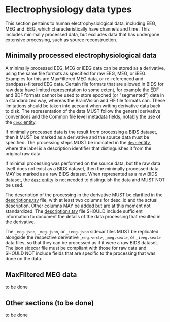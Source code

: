 # Electrophysiology data types

This section pertains to human electrophysiological data, including EEG, MEG and iEEG, which characteristically have channels and time.
This includes minimally processed data, but excludes data that has undergone extensive processing, such as source reconstruction.

## Minimally processed  electrophysiological data

A minimally processed EEG, MEG or iEEG data can be stored as a derivative, using the same file formats as specified for raw EEG, MEG, or iEEG.
Examples for this are MaxFiltered MEG data, or re-referenced and bandpass-filtered EEG data.
Certain file formats that are allowed in BIDS for raw data have limited representation to some extent,
for example the EDF and BDF formats cannot be used to store epoched (or "segmented") data in a standardized way,
whereas the BrainVision and FIF file formats can.
These limitations should be taken into account when writing derivative data back to disk.
The representation of the data MUST follow the general derivative conventions and the Common file level metadata fields,
notably the use of the [`desc` entity](../appendices/entities.md#desc).

If minimally processed data is the result from processing a BIDS dataset, then it MUST be marked as a derivative and the source data must be specified.
The processing steps MUST be indicated in the [`desc` entity](../appendices/entities.md#desc),
where the label is a description identifier that distinguishes it from the original raw data.

If minimal processing was performed on the source data,
but the raw data itself does not exist as a BIDS dataset,
then the minimally processed data MAY be marked as a raw BIDS dataset.
When represented as a raw BIDS dataset,
the [`desc` entity](../appendices/entities.md#desc) is not needed to distinguish the data and MUST NOT be used.

The description of the processing in the derivative MUST be clarified in the [descriptions.tsv](common-data-types.md#descriptions-tsv) file,
with at least two columns for desc_id and the actual description.
Other columns MAY be added but are at this moment not standardized.
The [descriptions.tsv](common-data-types.md#descriptions-tsv) file SHOULD include sufficient information to document the details of the data processing that resulted in the derivative.

The `_eeg.json`, `_meg.json`, or `_ieeg.json` sidecar files MUST be replicated alongside the respective derivative `_eeg.<ext>`, `_meg.<ext>`, or `_ieeg.<ext>` data files,
so that they can be processed as if it were a raw BIDS dataset.
The json sidecar file must be compliant with those for raw data and SHOULD NOT include fields that are specific to the processing that was done on the data.

## MaxFiltered MEG data

to be done

## Other sections (to be done)

to be done


